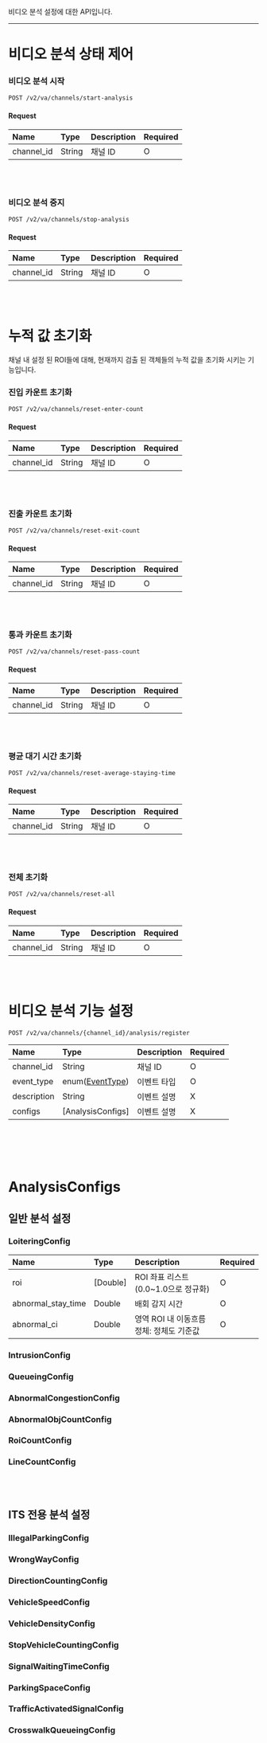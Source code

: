 비디오 분석 설정에 대한 API입니다.

------------------------
# 비디오 분석 상태 제어
### 비디오 분석 시작

```
POST /v2/va/channels/start-analysis
```

#### Request
| Name | Type | Description | Required |
| :---- | :---- |:---- |:---- |
| channel_id | String | 채널 ID | O |

<br><br>
### 비디오 분석 중지

```
POST /v2/va/channels/stop-analysis
```

#### Request
| Name | Type | Description | Required |
| :---- | :---- |:---- |:---- |
| channel_id | String | 채널 ID | O |

<br><br>

# 누적 값 초기화

채널 내 설정 된 ROI들에 대해, 현재까지 검출 된 객체들의 누적 값을 초기화 시키는 기능입니다.

### 진입 카운트 초기화

```
POST /v2/va/channels/reset-enter-count
```

#### Request
| Name | Type | Description | Required |
| :---- | :---- |:---- |:---- |
| channel_id | String | 채널 ID | O |

<br><br>
### 진출 카운트 초기화

```
POST /v2/va/channels/reset-exit-count
```

#### Request
| Name | Type | Description | Required |
| :---- | :---- |:---- |:---- |
| channel_id | String | 채널 ID | O |

<br><br>
### 통과 카운트 초기화

```
POST /v2/va/channels/reset-pass-count
```

#### Request
| Name | Type | Description | Required |
| :---- | :---- |:---- |:---- |
| channel_id | String | 채널 ID | O |


<br><br>
### 평균 대기 시간 초기화

```
POST /v2/va/channels/reset-average-staying-time
```

#### Request
| Name | Type | Description | Required |
| :---- | :---- |:---- |:---- |
| channel_id | String | 채널 ID | O |

<br><br>
### 전체 초기화

```
POST /v2/va/channels/reset-all
```

#### Request
| Name | Type | Description | Required |
| :---- | :---- |:---- |:---- |
| channel_id | String | 채널 ID | O |


<br><br>


# 비디오 분석 기능 설정

```
POST /v2/va/channels/{channel_id}/analysis/register
```


| Name | Type | Description | Required |
| :---- | :---- |:---- |:---- |
| channel_id | String | 채널 ID | O |
| event_type | enum([EventType](classes.md#EventType)) | 이벤트 타입 | O |
| description | String | 이벤트 설명 | X |
| configs | [AnalysisConfigs] | 이벤트 설명 | X |

<br><br>
----------------
# AnalysisConfigs

## 일반 분석 설정
### LoiteringConfig

| Name | Type | Description | Required |
| :---- | :---- |:---- |:---- |
| roi | [Double] | ROI 좌표 리스트 (0.0~1.0으로 정규화) | O |
| abnormal_stay_time | Double | 배회 감지 시간 | O |
| abnormal_ci | Double | 영역 ROI 내 이동흐름 정체: 정체도 기준값 | O |


### IntrusionConfig

### QueueingConfig

### AbnormalCongestionConfig

### AbnormalObjCountConfig

### RoiCountConfig

### LineCountConfig


<br><br>

## ITS 전용 분석 설정

### IllegalParkingConfig

### WrongWayConfig

### DirectionCountingConfig

### VehicleSpeedConfig

### VehicleDensityConfig

### StopVehicleCountingConfig

### SignalWaitingTimeConfig

### ParkingSpaceConfig

### TrafficActivatedSignalConfig

### CrosswalkQueueingConfig